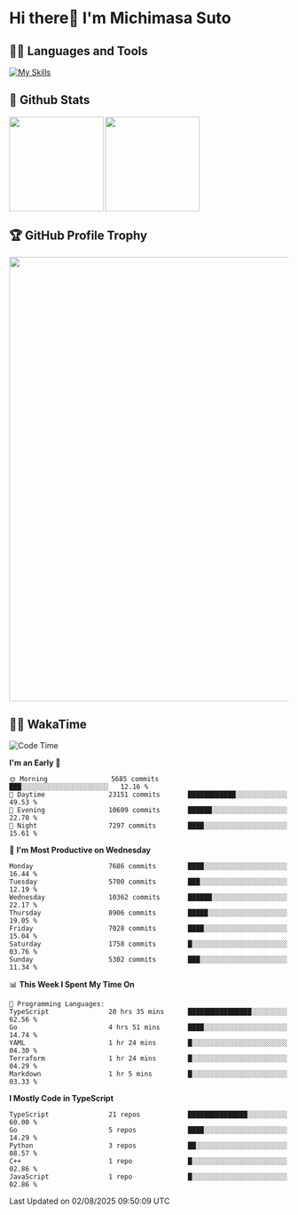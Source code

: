 # Hi there👋 I'm Michimasa Suto

## 🧑‍💻 Languages and Tools
[![My Skills](https://skillicons.dev/icons?i=ts,nextjs,react,go,python,aws,terraform)](https://skillicons.dev)

<!--
**Suto-Michimasa/Suto-Michimasa** is a ✨ _special_ ✨ repository because its `README.md` (this file) appears on your GitHub profile.

Here are some ideas to get you started:

- 🔭 I’m currently working on ...
- 🌱 I’m currently learning ...
- 👯 I’m looking to collaborate on ...
- 🤔 I’m looking for help with ...
- 💬 Ask me about ...
- 📫 How to reach me: ...
- 😄 Pronouns: ...
- ⚡ Fun fact: ...
-->

## 💎 Github Stats

<div>
  <img height="170" align="left" src="https://github-readme-stats-psi-three-31.vercel.app/api?username=Suto-michimasa&count_private=true&show_icons=true&theme=dark" />
  <img height="170" src="https://github-readme-stats-psi-three-31.vercel.app/api/top-langs/?username=Suto-michimasa&langs_count=8&layout=compact&theme=dark" />
</div>

## 🏆 GitHub Profile Trophy

<img width="800" src="https://github-profile-trophy.vercel.app/?username=Suto-michimasa&theme=onedark&no-frame=true"/>


## 🧑‍💻 WakaTime
<!--START_SECTION:waka-->
![Code Time](http://img.shields.io/badge/Code%20Time-1%2C184%20hrs%2018%20mins-blue)

**I'm an Early 🐤** 

```text
🌞 Morning                5685 commits        ███░░░░░░░░░░░░░░░░░░░░░░   12.16 % 
🌆 Daytime                23151 commits       ████████████░░░░░░░░░░░░░   49.53 % 
🌃 Evening                10609 commits       ██████░░░░░░░░░░░░░░░░░░░   22.70 % 
🌙 Night                  7297 commits        ████░░░░░░░░░░░░░░░░░░░░░   15.61 % 
```
📅 **I'm Most Productive on Wednesday** 

```text
Monday                   7686 commits        ████░░░░░░░░░░░░░░░░░░░░░   16.44 % 
Tuesday                  5700 commits        ███░░░░░░░░░░░░░░░░░░░░░░   12.19 % 
Wednesday                10362 commits       ██████░░░░░░░░░░░░░░░░░░░   22.17 % 
Thursday                 8906 commits        █████░░░░░░░░░░░░░░░░░░░░   19.05 % 
Friday                   7028 commits        ████░░░░░░░░░░░░░░░░░░░░░   15.04 % 
Saturday                 1758 commits        █░░░░░░░░░░░░░░░░░░░░░░░░   03.76 % 
Sunday                   5302 commits        ███░░░░░░░░░░░░░░░░░░░░░░   11.34 % 
```


📊 **This Week I Spent My Time On** 

```text
💬 Programming Languages: 
TypeScript               20 hrs 35 mins      ████████████████░░░░░░░░░   62.56 % 
Go                       4 hrs 51 mins       ████░░░░░░░░░░░░░░░░░░░░░   14.74 % 
YAML                     1 hr 24 mins        █░░░░░░░░░░░░░░░░░░░░░░░░   04.30 % 
Terraform                1 hr 24 mins        █░░░░░░░░░░░░░░░░░░░░░░░░   04.29 % 
Markdown                 1 hr 5 mins         █░░░░░░░░░░░░░░░░░░░░░░░░   03.33 % 
```

**I Mostly Code in TypeScript** 

```text
TypeScript               21 repos            ███████████████░░░░░░░░░░   60.00 % 
Go                       5 repos             ████░░░░░░░░░░░░░░░░░░░░░   14.29 % 
Python                   3 repos             ██░░░░░░░░░░░░░░░░░░░░░░░   08.57 % 
C++                      1 repo              █░░░░░░░░░░░░░░░░░░░░░░░░   02.86 % 
JavaScript               1 repo              █░░░░░░░░░░░░░░░░░░░░░░░░   02.86 % 
```




 Last Updated on 02/08/2025 09:50:09 UTC
<!--END_SECTION:waka-->
